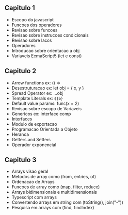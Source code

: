 ## Capitulo 1

- Escopo do javascript
- Funcoes dos operadores
- Revisao sobre funcoes
- Revisao sobre instrucoes condicionais
- Revisao sobre lacos
- Operadores
- Introducao sobre orientacao a obj
- Variaveis EcmaScript5 (let e const)

## Capitulo 2

- Arrow functions ex: () => 
- Desestruturacao ex: let obj = { x, y }
- Spread Operator ex: ...obj
- Template Literals ex: `${b}`
- Default value params: func(x = 2)
- Revisao sobre escopo de Variaveis
- Genericos ex: interface comp<T>
- Interfaces
- Modulo de exportacao
- Programacao Orientada a Objeto
- Heranca
- Getters and Setters
- Operador exponencial

## Capitulo 3

- Arrays visao geral
- Metodos de array como (from, entries, of)
- Ordenacao de Arrays
- Funcoes de array como (map, filter, reduce)
- Arrays bidimensionais e multidimensionais 
- Typescript com arrays
- Convertendo arrays em string com (toString(), join("-"))
- Pesquisa em arrays com (find, findIndex)